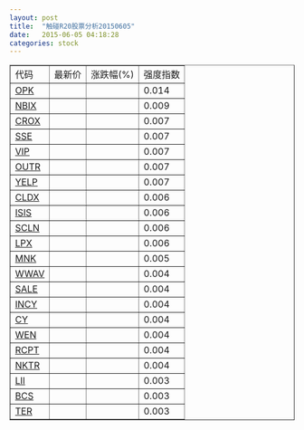 ```yaml
---
layout: post
title:  "触碰R20股票分析20150605"
date:   2015-06-05 04:18:28
categories: stock
---
```

<script type="text/javascript">
var stockList = []
stockList.push('gb_opk');
stockList.push('gb_nbix');
stockList.push('gb_crox');
stockList.push('gb_sse');
stockList.push('gb_vip');
stockList.push('gb_outr');
stockList.push('gb_yelp');
stockList.push('gb_cldx');
stockList.push('gb_isis');
stockList.push('gb_scln');
stockList.push('gb_lpx');
stockList.push('gb_mnk');
stockList.push('gb_wwav');
stockList.push('gb_sale');
stockList.push('gb_incy');
stockList.push('gb_cy');
stockList.push('gb_wen');
stockList.push('gb_rcpt');
stockList.push('gb_nktr');
stockList.push('gb_lii');
stockList.push('gb_bcs');
stockList.push('gb_ter');
</script>

<table border="1">
 <tr>
 <td>代码</td>
  <td>最新价</td>
  <td>涨跌幅(%)</td>
 <td>强度指数</td>
</tr>
  <tr id="opk"><td><a href="http://stock.finance.sina.com.cn/usstock/quotes/OPK.html" target="_blank">OPK</a></td><td></td><td></td><td>0.014</td></tr>
  <tr id="nbix"><td><a href="http://stock.finance.sina.com.cn/usstock/quotes/NBIX.html" target="_blank">NBIX</a></td><td></td><td></td><td>0.009</td></tr>
  <tr id="crox"><td><a href="http://stock.finance.sina.com.cn/usstock/quotes/CROX.html" target="_blank">CROX</a></td><td></td><td></td><td>0.007</td></tr>
  <tr id="sse"><td><a href="http://stock.finance.sina.com.cn/usstock/quotes/SSE.html" target="_blank">SSE</a></td><td></td><td></td><td>0.007</td></tr>
  <tr id="vip"><td><a href="http://stock.finance.sina.com.cn/usstock/quotes/VIP.html" target="_blank">VIP</a></td><td></td><td></td><td>0.007</td></tr>
  <tr id="outr"><td><a href="http://stock.finance.sina.com.cn/usstock/quotes/OUTR.html" target="_blank">OUTR</a></td><td></td><td></td><td>0.007</td></tr>
  <tr id="yelp"><td><a href="http://stock.finance.sina.com.cn/usstock/quotes/YELP.html" target="_blank">YELP</a></td><td></td><td></td><td>0.007</td></tr>
  <tr id="cldx"><td><a href="http://stock.finance.sina.com.cn/usstock/quotes/CLDX.html" target="_blank">CLDX</a></td><td></td><td></td><td>0.006</td></tr>
  <tr id="isis"><td><a href="http://stock.finance.sina.com.cn/usstock/quotes/ISIS.html" target="_blank">ISIS</a></td><td></td><td></td><td>0.006</td></tr>
  <tr id="scln"><td><a href="http://stock.finance.sina.com.cn/usstock/quotes/SCLN.html" target="_blank">SCLN</a></td><td></td><td></td><td>0.006</td></tr>
  <tr id="lpx"><td><a href="http://stock.finance.sina.com.cn/usstock/quotes/LPX.html" target="_blank">LPX</a></td><td></td><td></td><td>0.006</td></tr>
  <tr id="mnk"><td><a href="http://stock.finance.sina.com.cn/usstock/quotes/MNK.html" target="_blank">MNK</a></td><td></td><td></td><td>0.005</td></tr>
  <tr id="wwav"><td><a href="http://stock.finance.sina.com.cn/usstock/quotes/WWAV.html" target="_blank">WWAV</a></td><td></td><td></td><td>0.004</td></tr>
  <tr id="sale"><td><a href="http://stock.finance.sina.com.cn/usstock/quotes/SALE.html" target="_blank">SALE</a></td><td></td><td></td><td>0.004</td></tr>
  <tr id="incy"><td><a href="http://stock.finance.sina.com.cn/usstock/quotes/INCY.html" target="_blank">INCY</a></td><td></td><td></td><td>0.004</td></tr>
  <tr id="cy"><td><a href="http://stock.finance.sina.com.cn/usstock/quotes/CY.html" target="_blank">CY</a></td><td></td><td></td><td>0.004</td></tr>
  <tr id="wen"><td><a href="http://stock.finance.sina.com.cn/usstock/quotes/WEN.html" target="_blank">WEN</a></td><td></td><td></td><td>0.004</td></tr>
  <tr id="rcpt"><td><a href="http://stock.finance.sina.com.cn/usstock/quotes/RCPT.html" target="_blank">RCPT</a></td><td></td><td></td><td>0.004</td></tr>
  <tr id="nktr"><td><a href="http://stock.finance.sina.com.cn/usstock/quotes/NKTR.html" target="_blank">NKTR</a></td><td></td><td></td><td>0.004</td></tr>
  <tr id="lii"><td><a href="http://stock.finance.sina.com.cn/usstock/quotes/LII.html" target="_blank">LII</a></td><td></td><td></td><td>0.003</td></tr>
  <tr id="bcs"><td><a href="http://stock.finance.sina.com.cn/usstock/quotes/BCS.html" target="_blank">BCS</a></td><td></td><td></td><td>0.003</td></tr>
  <tr id="ter"><td><a href="http://stock.finance.sina.com.cn/usstock/quotes/TER.html" target="_blank">TER</a></td><td></td><td></td><td>0.003</td></tr>
</table>
